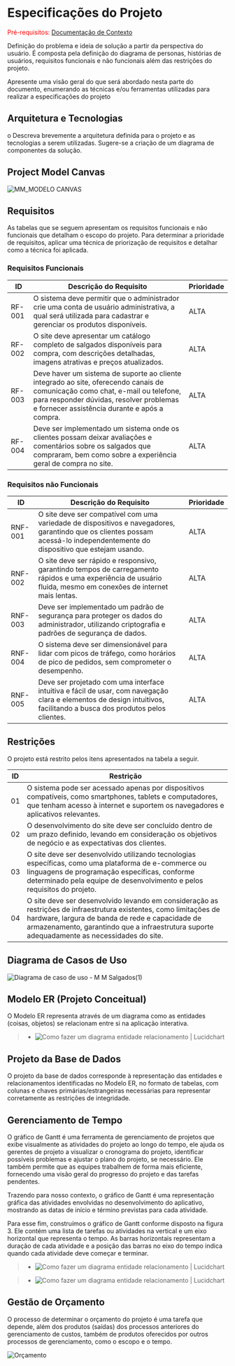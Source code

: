 # Especificações do Projeto

<span style="color:red">Pré-requisitos: <a href="1-Documentação de Contexto.md"> Documentação de Contexto</a></span>

Definição do problema e ideia de solução a partir da perspectiva do usuário. É composta pela definição do  diagrama de personas, histórias de usuários, requisitos funcionais e não funcionais além das restrições do projeto.

Apresente uma visão geral do que será abordado nesta parte do documento, enumerando as técnicas e/ou ferramentas utilizadas para realizar a especificações do projeto

## Arquitetura e Tecnologias

o	Descreva brevemente a arquitetura definida para o projeto e as tecnologias a serem utilizadas. Sugere-se a criação de um diagrama de componentes da solução.

## Project Model Canvas

![MM_MODELO CANVAS](https://github.com/ICEI-PUC-Minas-PMV-ADS/pmv-ads-2024-1-e5-proj-empext-t5-MM-Salgados/assets/101661631/eed3e86c-193b-45a5-91b8-71c7892f15cb)


## Requisitos

As tabelas que se seguem apresentam os requisitos funcionais e não funcionais que detalham o escopo do projeto. Para determinar a prioridade de requisitos, aplicar uma técnica de priorização de requisitos e detalhar como a técnica foi aplicada.

### Requisitos Funcionais

|ID    | Descrição do Requisito  | Prioridade |
|------|-----------------------------------------|----|
|RF-001| O sistema deve permitir que o administrador crie uma conta de usuário administrativa, a qual será utilizada para cadastrar e gerenciar os produtos disponíveis.  | ALTA | 
|RF-002| O site deve apresentar um catálogo completo de salgados disponíveis para compra, com descrições detalhadas, imagens atrativas e preços atualizados.   | ALTA |
|RF-003| Deve haver um sistema de suporte ao cliente integrado ao site, oferecendo canais de comunicação como chat, e-mail ou telefone, para responder dúvidas, resolver problemas e fornecer assistência durante e após a compra.    | ALTA |
|RF-004| Deve ser implementado um sistema onde os clientes possam deixar avaliações e comentários sobre os salgados que compraram, bem como sobre a experiência geral de compra no site. | ALTA |

### Requisitos não Funcionais

|ID     | Descrição do Requisito  |Prioridade |
|-------|-------------------------|----|
|RNF-001| O site deve ser compatível com uma variedade de dispositivos e navegadores, garantindo que os clientes possam acessá-lo independentemente do dispositivo que estejam usando.  | ALTA | 
|RNF-002| O site deve ser rápido e responsivo, garantindo tempos de carregamento rápidos e uma experiência de usuário fluida, mesmo em conexões de internet mais lentas. |  ALTA | 
|RNF-003| Deve ser implementado um padrão de segurança para proteger os dados do administrador, utilizando criptografia e padrões de segurança de dados.  |  ALTA | 
|RNF-004| O sistema deve ser dimensionável para lidar com picos de tráfego, como horários de pico de pedidos, sem comprometer o desempenho.  |  ALTA | 
|RNF-005| Deve ser projetado com uma interface intuitiva e fácil de usar, com navegação clara e elementos de design intuitivos, facilitando a busca dos produtos pelos clientes.  |  ALTA | 

## Restrições

O projeto está restrito pelos itens apresentados na tabela a seguir.

|ID| Restrição                                             |
|--|-------------------------------------------------------|
|01| O sistema pode ser acessado apenas por dispositivos compatíveis, como smartphones, tablets e computadores, que tenham acesso à internet e suportem os navegadores e aplicativos relevantes.  |
|02| O desenvolvimento do site deve ser concluído dentro de um prazo definido, levando em consideração os objetivos de negócio e as expectativas dos clientes.         |
|03| O site deve ser desenvolvido utilizando tecnologias específicas, como uma plataforma de e-commerce ou linguagens de programação específicas, conforme determinado pela equipe de desenvolvimento e pelos requisitos do projeto.         |
|04| O site deve ser desenvolvido levando em consideração as restrições de infraestrutura existentes, como limitações de hardware, largura de banda de rede e capacidade de armazenamento, garantindo que a infraestrutura suporte adequadamente as necessidades do site.  |

## Diagrama de Casos de Uso
![Diagrama de caso de uso - M M Salgados(1)](https://github.com/ICEI-PUC-Minas-PMV-ADS/pmv-ads-2024-1-e5-proj-empext-t5-MM-Salgados/assets/101661631/857fc84f-2c8a-4aa5-9157-939e64711855)

## Modelo ER (Projeto Conceitual)

O Modelo ER representa através de um diagrama como as entidades (coisas, objetos) se relacionam entre si na aplicação interativa.

> - ![Como fazer um diagrama entidade relacionamento | Lucidchart](https://github.com/ICEI-PUC-Minas-PMV-ADS/pmv-ads-2024-1-e5-proj-empext-t5-MM-Salgados/blob/main/documentos/img/WhatsApp%20Image%202024-03-01%20at%2016.12.07.jpeg)

## Projeto da Base de Dados

O projeto da base de dados corresponde à representação das entidades e relacionamentos identificadas no Modelo ER, no formato de tabelas, com colunas e chaves primárias/estrangeiras necessárias para representar corretamente as restrições de integridade.

## Gerenciamento de Tempo

O gráfico de Gantt é uma ferramenta de gerenciamento de projetos que exibe visualmente as atividades do projeto ao longo do tempo, ele ajuda os gerentes de projeto a visualizar o cronograma do projeto, identificar possíveis problemas e ajustar o plano do projeto, se necessário. Ele também permite que as equipes trabalhem de forma mais eficiente, fornecendo uma visão geral do progresso do projeto e das tarefas pendentes. 

Trazendo para nosso contexto, o gráfico de Gantt é uma representação gráfica das atividades envolvidas no desenvolvimento do aplicativo, mostrando as datas de início e término previstas para cada atividade. 

Para esse fim, construímos o gráfico de Gantt conforme disposto na figura 3. Ele contém uma lista de tarefas ou atividades na vertical e um eixo horizontal que representa o tempo. As barras horizontais representam a duração de cada atividade e a posição das barras no eixo do tempo indica quando cada atividade deve começar e terminar.


> - ![Como fazer um diagrama entidade relacionamento | Lucidchart](https://github.com/ICEI-PUC-Minas-PMV-ADS/pmv-ads-2024-1-e5-proj-empext-t5-MM-Salgados/blob/main/documentos/img/WhatsApp%20Image%202024-02-29%20at%2018.15.17.jpeg)

> - ![Como fazer um diagrama entidade relacionamento | Lucidchart](https://github.com/ICEI-PUC-Minas-PMV-ADS/pmv-ads-2024-1-e5-proj-empext-t5-MM-Salgados/blob/main/documentos/img/WhatsApp%20Image%202024-02-29%20at%2018.15.17%20(1).jpeg)

## Gestão de Orçamento

O processo de determinar o orçamento do projeto é uma tarefa que depende, além dos produtos (saídas) dos processos anteriores do gerenciamento de custos, também de produtos oferecidos por outros processos de gerenciamento, como o escopo e o tempo.

![Orçamento](img/Orçamento-Yummi.jpeg)
